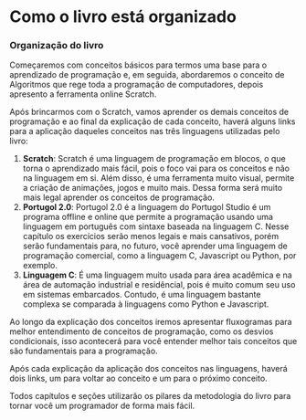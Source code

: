 # Como o livro está organizado

### Organização do livro

Começaremos com conceitos básicos para termos uma base para o aprendizado de programação e, em seguida, abordaremos o conceito de Algoritmos que rege toda a programação de computadores, depois apresento a ferramenta online Scratch.

Após brincarmos com o Scratch, vamos aprender os demais conceitos de programação e ao final da explicação de cada conceito, haverá alguns links para a aplicação daqueles conceitos nas três linguagens utilizadas pelo livro: 

1. **Scratch**: Scratch é uma linguagem de programação em blocos, o que torna o aprendizado mais fácil, pois o foco vai para os conceitos e não na linguagem em si. Além disso, é uma ferramenta muito visual, permite a criação de animações, jogos e muito mais. Dessa forma será muito mais legal aprender os conceitos de programação. 
2. **Portugol 2.0**: Portugol 2.0 é a linguagem do Portugol Studio é um programa offline e online que permite a programação usando uma linguagem em português com sintaxe baseada na linguagem C. Nesse capítulo os exercícios serão menos legais e mais cansativos, porém serão fundamentais para, no futuro, você aprender uma linguagem de programação comercial, como a linguagem C, Javascript ou Python, por exemplo.
3. **Linguagem C**: É uma linguagem muito usada para área acadêmica e na área de automação industrial e residêncial, pois é muito comum seu uso em sistemas embarcados. Contudo, é uma linguagem bastante complexa se comparada à linguagens como Python e Javascript.

Ao longo da explicação dos conceitos iremos apresentar fluxogramas para melhor entendimento de conceitos de programação, como os desvios condicionais, isso acontecerá para você entender melhor tais conceitos que são fundamentais para a programação.

Após cada explicação da aplicação dos conceitos nas linguagens, haverá dois links, um para voltar ao conceito e um para o próximo conceito.

Todos capítulos e seções utilizarão os pilares da metodologia do livro para tornar você um programador de forma mais fácil.

